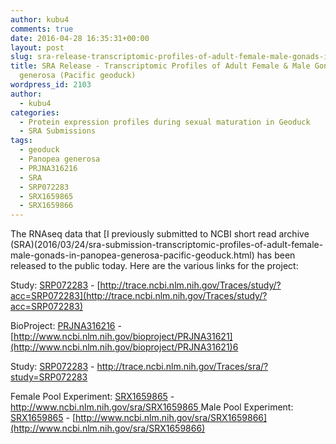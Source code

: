 ```yaml
---
author: kubu4
comments: true
date: 2016-04-28 16:35:31+00:00
layout: post
slug: sra-release-transcriptomic-profiles-of-adult-female-male-gonads-in-panopea-generosa-pacific-geoduck
title: SRA Release - Transcriptomic Profiles of Adult Female & Male Gonads in Panopea
  generosa (Pacific geoduck)
wordpress_id: 2103
author:
  - kubu4
categories:
  - Protein expression profiles during sexual maturation in Geoduck
  - SRA Submissions
tags:
  - geoduck
  - Panopea generosa
  - PRJNA316216
  - SRA
  - SRP072283
  - SRX1659865
  - SRX1659866
---
```


The RNAseq data that [I previously submitted to NCBI short read archive (SRA)(2016/03/24/sra-submission-transcriptomic-profiles-of-adult-female-male-gonads-in-panopea-generosa-pacific-geoduck.html) has been released to the public today. Here are the various links for the project:

Study: [SRP072283](https://trace.ncbi.nlm.nih.gov/Traces/study/?acc=SRP072283) - [http://trace.ncbi.nlm.nih.gov/Traces/study/?acc=SRP072283](http://trace.ncbi.nlm.nih.gov/Traces/study/?acc=SRP072283)



BioProject: [PRJNA316216](https://www.ncbi.nlm.nih.gov/bioproject/PRJNA316216) - [http://www.ncbi.nlm.nih.gov/bioproject/PRJNA31621](http://www.ncbi.nlm.nih.gov/bioproject/PRJNA31621)6

Study: [SRP072283](https://trace.ncbi.nlm.nih.gov/Traces/sra/?study=SRP072283) - [http://trace.ncbi.nlm.nih.gov/Traces/sra/?study=SRP072283
](https://trace.ncbi.nlm.nih.gov/Traces/sra/?study=SRP072283)

Female Pool Experiment: [SRX1659865](https://www.ncbi.nlm.nih.gov/sra/SRX1659865) - [http://www.ncbi.nlm.nih.gov/sra/SRX1659865
](https://www.ncbi.nlm.nih.gov/sra/SRX1659865)
Male Pool Experiment: [SRX1659865](https://www.ncbi.nlm.nih.gov/sra/SRX1659866) - [http://www.ncbi.nlm.nih.gov/sra/SRX1659866](http://www.ncbi.nlm.nih.gov/sra/SRX1659866)

